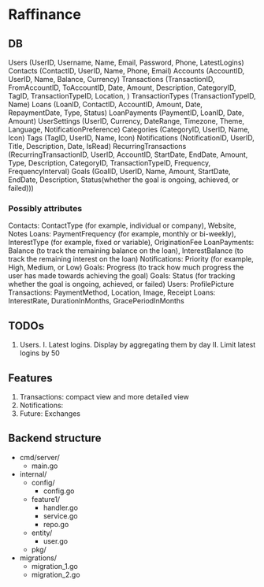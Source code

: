 # Raffinance
## DB
Users (UserID, Username, Name, Email, Password, Phone, LatestLogins)
Contacts (ContactID, UserID, Name, Phone, Email)
Accounts (AccountID, UserID, Name, Balance, Currency)
Transactions (TransactionID, FromAccountID, ToAccountID, Date, Amount, Description, CategoryID, TagID, TransactionTypeID, Location, )
TransactionTypes (TransactionTypeID, Name)
Loans (LoanID, ContactID, AccountID, Amount, Date, RepaymentDate, Type, Status)
LoanPayments (PaymentID, LoanID, Date, Amount)
UserSettings (UserID, Currency, DateRange, Timezone, Theme, Language, NotificationPreference)
Categories (CategoryID, UserID, Name, Icon)
Tags (TagID, UserID, Name, Icon)
Notifications (NotificationID, UserID, Title, Description, Date, IsRead)
RecurringTransactions (RecurringTransactionID, UserID, AccountID, StartDate, EndDate, Amount, Type, Description, CategoryID, TransactionTypeID, Frequency, FrequencyInterval)
Goals (GoalID, UserID, Name, Amount, StartDate, EndDate, Description, Status(whether the goal is ongoing, achieved, or failed)))

### Possibly attributes
Contacts: ContactType (for example, individual or company), Website, Notes
Loans: PaymentFrequency (for example, monthly or bi-weekly), InterestType (for example, fixed or variable), OriginationFee
LoanPayments: Balance (to track the remaining balance on the loan), InterestBalance (to track the remaining interest on the loan)
Notifications: Priority (for example, High, Medium, or Low) 
Goals: Progress (to track how much progress the user has made towards achieving the goal)
Goals: Status (for tracking whether the goal is ongoing, achieved, or failed)
Users: ProfilePicture
Transactions: PaymentMethod, Location, Image, Receipt
Loans: InterestRate, DurationInMonths, GracePeriodInMonths

## TODOs
1. Users.
  I. Latest logins. Display by aggregating them by day
  II. Limit latest logins by 50 

## Features
1. Transactions: compact view and more detailed view
2. Notifications:
3. Future: Exchanges


## Backend structure
- cmd/server/
  - main.go
- internal/
  - config/
    - config.go
  - feature1/
    - handler.go
    - service.go
    - repo.go
  - entity/
    - user.go
  - pkg/
- migrations/
  - migration_1.go
  - migration_2.go